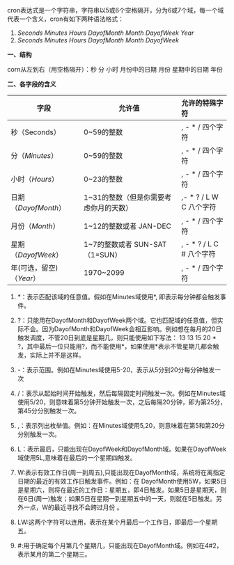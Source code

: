 cron表达式是一个字符串，字符串以5或6个空格隔开，分为6或7个域，每一个域代表一个含义，cron有如下两种语法格式：
1. *Seconds Minutes Hours DayofMonth Month DayofWeek Year*
2. *Seconds Minutes Hours DayofMonth Month DayofWeek*

**一、结构**

corn从左到右（用空格隔开）：秒 分 小时 月份中的日期 月份 星期中的日期 年份

**二、各字段的含义**

| 字段                     | 允许值                                 |        允许的特殊字符        |
| ------------------------ | -------------------------------------- | :-------------------------- |
| 秒（Seconds）            | 0~59的整数                             |     , - * /    四个字符      |
| 分（*Minutes*）          | 0~59的整数                             |     , - * /    四个字符      |
| 小时（*Hours*）          | 0~23的整数                             |     , - * /    四个字符      |
| 日期（*DayofMonth*）     | 1~31的整数（但是你需要考虑你月的天数） | ,- * ? / L W C     八个字符  |
| 月份（*Month*）          | 1~12的整数或者 JAN-DEC                 |     , - * /    四个字符      |
| 星期（*DayofWeek*）      | 1~7的整数或者 SUN-SAT （1=SUN）        | , - * ? / L C #     八个字符 |
| 年(可选，留空)（*Year*） | 1970~2099                              |     , - * /    四个字符      |

1. \*：表示匹配该域的任意值。假如在Minutes域使用*, 即表示每分钟都会触发事件。

2. ?：只能用在DayofMonth和DayofWeek两个域。它也匹配域的任意值，但实际不会。因为DayofMonth和DayofWeek会相互影响。例如想在每月的20日触发调度，不管20日到底是星期几，则只能使用如下写法： 13 13 15 20 \* ?，其中最后一位只能用?，而不能使用\*，如果使用\*表示不管星期几都会触发，实际上并不是这样。

3. -：表示范围。例如在Minutes域使用5-20，表示从5分到20分每分钟触发一次 

4. /：表示从起始时间开始触发，然后每隔固定时间触发一次。例如在Minutes域使用5/20，则意味着第5分钟开始触发一次，之后每隔20分钟，即为第25分，第45分分别触发一次。 

5. ,：表示列出枚举值。例如：在Minutes域使用5,20，则意味着在第5和第20分分别触发一次。 

6. L：表示最后，只能出现在DayofWeek和DayofMonth域。如果在DayofWeek域使用5L,意味着在最后的一个星期四触发。 

7. W:表示有效工作日(周一到周五),只能出现在DayofMonth域，系统将在离指定日期的最近的有效工作日触发事件。例如：在 DayofMonth使用5W，如果5日是星期六，则将在最近的工作日：星期五，即4日触发。如果5日是星期天，则在6日(周一)触发；如果5日在星期一到星期五中的一天，则就在5日触发。另外一点，W的最近寻找不会跨过月份 。

8. LW:这两个字符可以连用，表示在某个月最后一个工作日，即最后一个星期五。 

9. \#:用于确定每个月第几个星期几，只能出现在DayofMonth域。例如在4#2，表示某月的第二个星期三。	